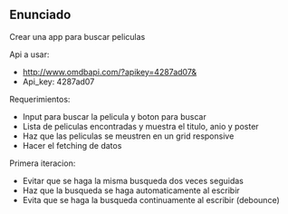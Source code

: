 ## Enunciado

Crear una app para buscar peliculas

Api a usar:
- http://www.omdbapi.com/?apikey=4287ad07&
- Api_key: 4287ad07

Requerimientos:
- Input para buscar la pelicula y boton para buscar
- Lista de peliculas encontradas y muestra el titulo, anio y poster
- Haz que las peliculas se meustren en un grid responsive
- Hacer el fetching de datos

Primera iteracion:
- Evitar que se haga la misma busqueda dos veces seguidas
- Haz que la busqueda se haga automaticamente al escribir
- Evita que se haga la busqueda continuamente al escribir (debounce)